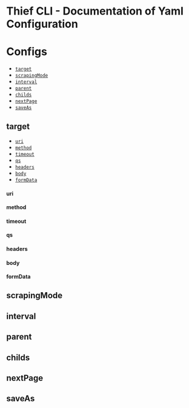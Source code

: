 Thief CLI - Documentation of Yaml Configuration
=========

# Configs
<!-- configs -->
* [`target`](#target)
* [`scrapingMode`](#scrapingMode)
* [`interval`](#interval)
* [`parent`](#parent)
* [`childs`](#childs)
* [`nextPage`](#nextPage)
* [`saveAs`](#saveAs)

## target
* [`uri`](#uri)
* [`method`](#method)
* [`timeout`](#timeout)
* [`qs`](#qs)
* [`headers`](#headers)
* [`body`](#body)
* [`formData`](#formData)

#### uri

#### method

#### timeout

#### qs

#### headers

#### body

#### formData

## scrapingMode

## interval

## parent

## childs

## nextPage

## saveAs
<!-- configsstop -->